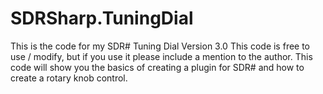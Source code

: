 # SDRSharp.TuningDial
This is the code for my SDR# Tuning Dial Version 3.0 
This code is free to use / modify, but if you use it please include a mention to the author.
This code will show you the basics of creating a plugin for SDR# and how to create a rotary knob control.
